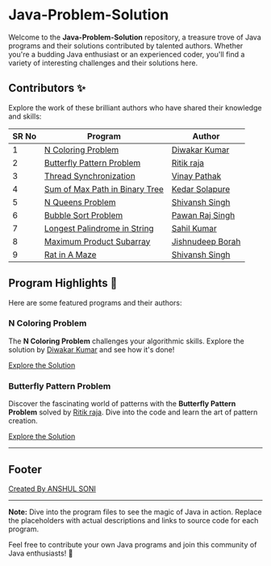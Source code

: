 # Java-Problem-Solution

Welcome to the **Java-Problem-Solution** repository, a treasure trove of Java programs and their solutions contributed by talented authors. Whether you're a budding Java enthusiast or an experienced coder, you'll find a variety of interesting challenges and their solutions here.

## Contributors ✨

Explore the work of these brilliant authors who have shared their knowledge and skills:

| SR No | Program                                 | Author                                         |
|-------|-----------------------------------------|------------------------------------------------|
| 1     | [N Coloring Problem](#n-coloring-problem) | [Diwakar Kumar](https://github.com/diwakar1593) |
| 2     | [Butterfly Pattern Problem](#butterfly-pattern-problem) | [Ritik raja](https://github.com/Ritikraja07) |
| 3     | [Thread Synchronization](#thread-synchronization) | [Vinay Pathak](https://github.com/vinaypathak07) |
| 4     | [Sum of Max Path in Binary Tree](#sum-of-max-path-in-binary-tree) | [Kedar Solapure](https://github.com/kedarrr) |
| 5     | [N Queens Problem](#n-queens-problem) | [Shivansh Singh](https://github.com/shivanshsin0203) |
| 6     | [Bubble Sort Problem](#bubble-sort-problem) | [Pawan Raj Singh](https://github.com/pawanrajsingh2088) |
| 7     | [Longest Palindrome in String](#longest-palindrome-in-string) | [Sahil Kumar](https://github.com/SahilKumarIN) |
| 8     | [Maximum Product Subarray](#maximum-product-subarray) | [Jishnudeep Borah](https://github.com/Jishnu2608) |
| 9     | [Rat in A Maze](#rat-in-a-maze)         | [Shivansh Singh](https://github.com/shivanshsin0203) |

## Program Highlights 🚀

Here are some featured programs and their authors:

### N Coloring Problem

The **N Coloring Problem** challenges your algorithmic skills. Explore the solution by [Diwakar Kumar](https://github.com/diwakar1593) and see how it's done!

[Explore the Solution](./N_Coloring_Problem.java)

### Butterfly Pattern Problem

Discover the fascinating world of patterns with the **Butterfly Pattern Problem** solved by [Ritik raja](https://github.com/Ritikraja07). Dive into the code and learn the art of pattern creation.

[Explore the Solution](./Butterfly_Pattern_Problem.java)

<!-- You can add more highlights here -->

---

## Footer

[Created By ANSHUL SONI](#)

---

**Note:** Dive into the program files to see the magic of Java in action. Replace the placeholders with actual descriptions and links to source code for each program.

Feel free to contribute your own Java programs and join this community of Java enthusiasts! 🌟
